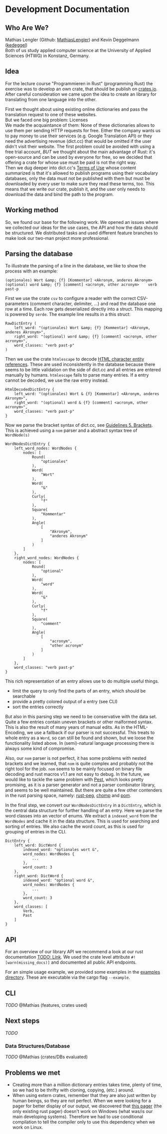 # Development Documentation
## Who Are We?
Mathias Lengler (Github: [MathiasLengler](https://github.com/MathiasLengler)) and Kevin Deggelmann ([kedeggel](https://github.com/kedeggel))  
Both of us study applied computer science at the University of Applied Sciences (HTWG) in Konstanz, Germany.

## Idea
For the lecture course "Programmieren in Rust" (programming Rust) the exercise was to develop an own crate, that should be publish on [crates.io](https://crates.io/).  
After careful consideration we came upon the idea to create an library for translating from one language into the other.

First we thought about using existing online dictionaries and pass the translation request to one of these websites.  
But we faced one big problem: Licenses  
We made the acquaintance of them: None of these dictionaries allows to use them per sending HTTP requests for free. Either the company wants us to pay money to use their services (e.g. Google Translation API) or they need the advertising revenue (dict.cc) that would be omitted if the user didn't visit their website. The first problem could be avoided with using a free trial account, *BUT* we thought about the main advantage of Rust: it's open-source and can be used by everyone for free, so we decided that offering a crate for whose use must be paid is not the right way.  
Then we dug deeper into dict.cc's [Terms of Use](https://www1.dict.cc/translation_file_request.php?l=e) whose content summarized is that it's allowed to publish programs using their vocabulary databases, only the data must not be published with them but must be downloaded by every user to make sure they read these terms, too. This means that we write our crate, publish it, and the user only needs to download the data and bind the path to the program.

## Working method
So, we found our base for the following work. We opened an issues where we collected our ideas for the use cases, the API and how the data should be structured. We distributed tasks and used different feature branches to make look our two-man project more professional.

## Parsing the database

To illustrate the parsing of a line in the database, we like to show the process with an example:

```
(optionales) Wort &amp; {f} [Kommentar] <Akronym, anderes Akronym>	(optional) word &amp; {f} [comment] <acronym, other acronym>	verb past-p
```

First we use the crate `csv` to configure a reader with the correct CSV-parameters (comment character, delimiter, ...) and read the database one row at a time. Each row gets deserialized directly into a struct. This mapping is powered by `serde`. The example line results in a this struct:

```
RawDictEntry (
    left_word: "(optionales) Wort &amp; {f} [Kommentar] <Akronym, anderes Akronym>",
    right_word: "(optional) word &amp; {f} [comment] <acronym, other acronym>",
    word_classes: "verb past-p"
)
```

Then we use the crate `htmlescape` to decode [HTML character entity references](https://en.wikipedia.org/wiki/List_of_XML_and_HTML_character_entity_references). These are used inconsistently in the database because there seems to be little validation on the side of dict.cc and all entries are entered manually by humans. `htmlescape` fails to parse many entries. If a entry cannot be decoded, we use the raw entry instead.

```
HtmlDecodedDictEntry {
    left_word: "(optionales) Wort & {f} [Kommentar] <Akronym, anderes Akronym>",
    right_word: "(optional) word & {f} [comment] <acronym, other acronym>",
    word_classes: "verb past-p"
}
```

Now we parse the bracket syntax of dict.cc, see [Guidelines 5. Brackets](https://contribute.dict.cc/guidelines/). This is achieved using a `nom` parser and a abstract syntax tree of `WordNode(s)`

```
WordNodesDictEntry {
    left_word_nodes: WordNodes {
        nodes: [
            Round(
                "optionales"
            ),
            Word(
                "Wort"
            ),
            Word(
                "&"
            ),
            Curly(
                "f"
            ),
            Square(
                "Kommentar"
            ),
            Angle(
                [
                    "Akronym",
                    "anderes Akronym"
                ]
            )
        ]
    },
    right_word_nodes: WordNodes {
        nodes: [
            Round(
                "optional"
            ),
            Word(
                "word"
            ),
            Word(
                "&"
            ),
            Curly(
                "f"
            ),
            Square(
                "comment"
            ),
            Angle(
                [
                    "acronym",
                    "other acronym"
                ]
            )
        ]
    },
    word_classes: "verb past-p"
}
```

This rich representation of an entry allows use to do multiple useful things.

- limit the query to only find the parts of an entry, which should be searchable
- provide a pretty colored output of a entry (see CLI)
- sort the entries correctly 

But also in this parsing step we need to be conservative with the data set. Quite a few entries contain uneven brackets or other malformed syntax. This is also the result of many years of manual edits. As in the HTML-Encoding, we use a fallback if our parser is not successful. This treats to whole entry as a `Word`, so can still be found and shown, but we loose the functionality listed above. In (semi)-natural language processing there is always some kind of compromise. 

Also, our `nom` parser is not perfect, it has some problems with nested brackets and we learned, that `nom` is quite complex and probably not the right tool for the job. `nom` seems to be mainly focused on binary file decoding and rust macros v1.1 are not easy to debug. In the future, we would like to tackle the same problem with [Pest](https://github.com/pest-parser/pest), which looks pretty promising, as it is a parser generator and not a parser combinator library, and seems to be well maintained. But there are quite a few other contenders in the rust parsing space, namely: [rust-peg](https://github.com/kevinmehall/rust-peg), [chomp](https://github.com/m4rw3r/chomp) and [pom](https://github.com/J-F-Liu/pom).

In the final step, we convert our `WordNodesDictEntry` in a `DictEntry`, which is the central data structure for further handling of an entry. Here we parse the word classes into an vector of enums. We extract a `indexed_word` from the `WordNodes` and cache it in the data structure. This is used for searching and sorting of entries. We also cache the word count, as this is used for grouping of entries in the CLI.

```
DictEntry {
    left_word: DictWord {
        indexed_word: "optionales wort &",
        word_nodes: WordNodes {
        	...
        },
        word_count: 3
    },
    right_word: DictWord {
        indexed_word: "optional word &",
        word_nodes: WordNodes {
            ...
        },
        word_count: 3
    },
    word_classes: [
        Verb,
        Past
    ]
}
```

## API
For an overview of our library API we recommend a look at our rust documentation [TODO: Link]().  We used the crate level attribute `#![warn(missing_docs)]` and documented all public API endpoints.

For an simple usage example, we provided some examples in the [examples directory](./examples). These are executable via the cargo flag `--example`.

## CLI
*TODO* @Mathias (features, crates used)

## Next steps
*TODO*   

### Data Structures/Database
*TODO* @Mathias (crates/DBs evaluated)


## Problems we met
- Creating more than a million dictionary entries takes time, plenty of time, so we had to be thrifty with cloning, copying, (etc.) around.
- When using extern crates, remember that they are also just written by human beings, so they are not perfect. When we were looking for a pager for better display of our output, we discovered that [this pager](https://crates.io/crates/pager) (the only existing rust pager) doesn't work on Windows (what was/is our main developing systems). Therefore we had to use conditional compilation to tell the compiler only to use this dependency when we work on Linux.
